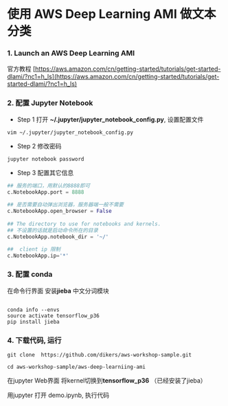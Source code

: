 # 使用 AWS Deep Learning AMI  做文本分类

### 1.  Launch an AWS Deep Learning AMI

官方教程  [https://aws.amazon.com/cn/getting-started/tutorials/get-started-dlami/?nc1=h_ls](https://aws.amazon.com/cn/getting-started/tutorials/get-started-dlami/?nc1=h_ls)


### 2.  配置 Jupyter Notebook

* Step 1  打开 **~/.jupyter/jupyter_notebook_config.py**, 设置配置文件   

```shell script
vim ~/.jupyter/jupyter_notebook_config.py
```


* Step 2 修改密码

```shell script
jupyter notebook password
```


* Step 3 配置其它信息
```python
## 服务的端口，用默认的8888即可
c.NotebookApp.port = 8888
 
## 是否需要自动弹出浏览器，服务器端一般不需要
c.NotebookApp.open_browser = False
 
## The directory to use for notebooks and kernels.
## 不设置的话就是启动命令所在的目录
c.NotebookApp.notebook_dir = '~/'

##  client ip 限制 
c.NotebookApp.ip='*'

```

### 3.  配置 conda


在命令行界面 安装**jieba** 中文分词模块
```shell script

conda info --envs
source activate tensorflow_p36
pip install jieba

```
   

###  4. 下载代码, 运行

```shell script
git clone  https://github.com/dikers/aws-workshop-sample.git

cd aws-workshop-sample/aws-deep-learniing-ami

```

在jupyter Web界面 将kernel切换到**tensorflow_p36** （已经安装了jieba）

用jupyter 打开 demo.ipynb, 执行代码

